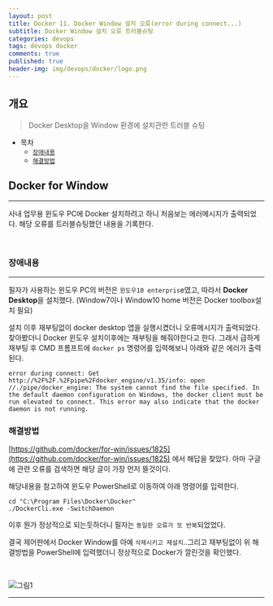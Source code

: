 ```yaml
---
layout: post
title: Docker 11. Docker Window 설치 오류(error during connect...)
subtitle: Docker Window 설치 오류 트러블슈팅
categories: devops
tags: devops docker
comments: true
published: true
header-img: img/devops/docker/logo.png
---
```


## 개요
> Docker Desktop을 Window 환경에 설치관련 트러블 슈팅
  
- 목차
	- [`장애내용`](#-장애내용)
	- [`해결방법`](#해결방법)
  
## Docker for Window
---
사내 업무용 윈도우 PC에 Docker 설치하려고 하니 처음보는 에러메시지가 출력되었다. 해당 오류를 트러블슈팅했던 내용을 기록한다.



<br>

### 장애내용
---

필자가 사용하는 윈도우 PC의 버전은 `윈도우10 enterpris`e였고, 따라서 **Docker Desktop**을 설치했다. (Window7이나 Window10 home 버전은 Docker toolbox설치 필요)

설치 이후 재부팅없이 docker desktop 앱을 실행시켰더니 오류메시지가 출력되었다. 찾아봤더니 Docker 윈도우 설치이후에는 재부팅을 해줘야한다고 한다. 그래서 급하게 재부팅 후 CMD 프롬프트에 `docker ps` 명령어를 입력해보니 아래와 같은 에러가 출력된다. 

```
error during connect: Get http://%2F%2F.%2Fpipe%2Fdocker_engine/v1.35/info: open //./pipe/docker_engine: The system cannot find the file specified. In the default daemon configuration on Windows, the docker client must be run elevated to connect. This error may also indicate that the docker daemon is not running.

```

### 해결방법

[https://github.com/docker/for-win/issues/1825](https://github.com/docker/for-win/issues/1825) 에서 해답을 찾았다. 아마 구글에 관련 오류를 검색하면 해당 글이 가장 먼저 뜰것이다.

해당내용을 참고하여 윈도우 PowerShell로 이동하여 아래 명령어를 입력한다.

```
cd "C:\Program Files\Docker\Docker"
./DockerCli.exe -SwitchDaemon

```

이후 뭔가 정상적으로 되는듯하더니 필자는 `동일한 오류가 또 반복`되었었다.

결국 제어판에서 Docker Window를 아예 `삭제시키고 재설치`..그리고 재부팅없이 위 해결방법을 PowerShell에 입력했더니 정상적으로 Docker가 깔린것을 확인했다.

<br>

![그림1](https://cdn.jsdelivr.net/gh/zunoxi/zunoxi.github.io/assets/img/devops/docker/window/1.png)



---

